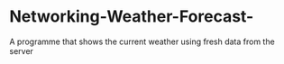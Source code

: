 # Networking-Weather-Forecast-
A programme that shows the current weather using fresh data from the server
